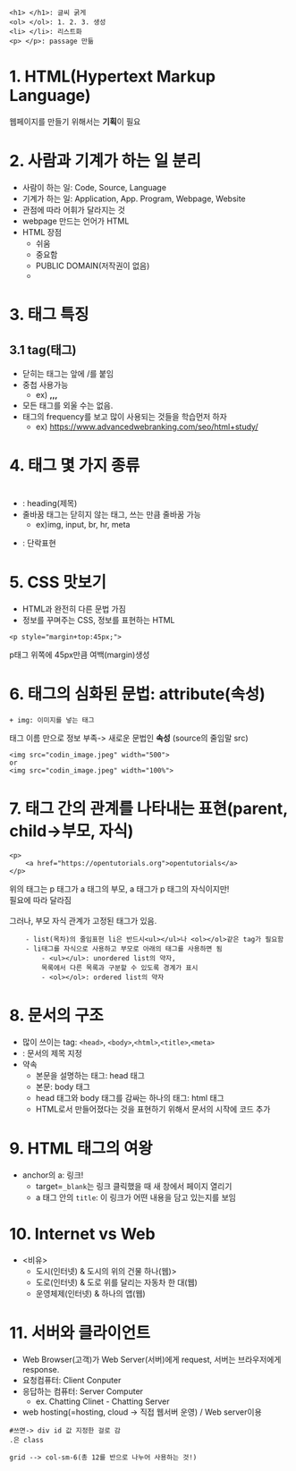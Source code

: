```
<h1> </h1>: 글씨 굵게
<ol> </ol>: 1. 2. 3. 생성
<li> </li>: 리스트화 
<p> </p>: passage 만듦
```

# 1. HTML(Hypertext Markup Language)
웹페이지를 만들기 위해서는 **기획**이 필요

# 2. 사람과 기계가 하는 일 분리
- 사람이 하는 일: Code, Source, Language
- 기계가 하는 일: Application, App. Program, Webpage, Website
- 관점에 따라 어휘가 달라지는 것
- webpage 만드는 언어가 HTML
- HTML 장점
	+ 쉬움
	+ 중요함
	+ PUBLIC DOMAIN(저작권이 없음)
	+ 
# 3. 태그 특징
## 3.1 tag(태그)
- 닫히는 태그는 앞에 /를 붙임
- 중첩 사용가능 
	+ ex) <strong>,<u>,</u>,</strong> 
- 모든 태그를 외울 수는 없음.
- 태그의 frequency를 보고 많이 사용되는 것들을 학습먼저 하자 <br>
	+ ex) https://www.advancedwebranking.com/seo/html+study/

# 4. 태그 몇 가지 종류
- <h1></h1>: heading(제목)
- 줄바꿈 태그는 닫히지 않는 태그, 쓰는 만큼 줄바꿈 가능
	+ ex)img, input, br, hr, meta
- <p></p>: 단락표현

 
 # 5. CSS 맛보기
+ HTML과 완전히 다른 문법 가짐
+ 정보를 꾸며주는 CSS, 정보를 표현하는 HTML
 ```
 <p style="margin+top:45px;"> 
 ```
 p태그 위쪽에 45px만큼 여백(margin)생성

 # 6. 태그의 심화된 문법: attribute(속성)
	+ img: 이미지를 넣는 태그
태그 이름 만으로 정보 부족-> 새로운 문법인 **속성**
(source의 줄임말 src)
```
<img src="codin_image.jpeg" width="500">
or
<img src="codin_image.jpeg" width="100%">
```

# 7. 태그 간의 관계를 나타내는 표현(parent, child->부모, 자식)
```
<p>
    <a href="https://opentutorials.org">opentutorials</a>
</p>
```
위의 태그는 p 태그가 a 태그의 부모, a 태그가 p 태그의 자식이지만! <br>
필요에 따라 달라짐 <br>
<br>
그러나, 부모 자식 관계가 고정된 태그가 있음.
```
	- list(목차)의 줄임표현 li은 반드시<ul></ul>나 <ol></ol>같은 tag가 필요함
	- li태그를 자식으로 사용하고 부모로 아래의 태그를 사용하면 됨
		- <ul></ul>: unordered list의 약자, 
		목록에서 다른 목록과 구분할 수 있도록 경계가 표시
		- <ol></ol>: ordered list의 약자
```
# 8. 문서의 구조
- 많이 쓰이는 tag: `<head>`, `<body>`,`<html>`,`<title>`,`<meta>`
- <title></title>: 문서의 제목 지정
- 약속
	+ 본문을 설명하는 태그: head 태그
	+ 본문: body 태그
	+ head 태그와 body 태그를 감싸는 하나의 태그: html 태그
	+ HTML로서 만들어졌다는 것을 표현하기 위해서 문서의 시작에 <!doctype html> 코드 추가

# 9. HTML  태그의 여왕
- anchor의 a: 링크!
	+ target=`_blank`는 링크 클릭했을 때 새 창에서 페이지 열리기
	+ a 태그 안의 `title`: 이 링크가 어떤 내용을 담고 있는지를 보임

# 10. Internet vs Web <br>
- <비유><br>
	+ 도시(인터넷) & 도시의 위의 건물 하나(웹)>
	+ 도로(인터넷) & 도로 위를 달리는 자동차 한 대(웹)
	+ 운영체제(인터넷) & 하나의 앱(웹)

# 11. 서버와 클라이언트
- Web Browser(고객)가 Web Server(서버)에게 request, 서버는 브라우저에게 response.
- 요청컴퓨터: Client Conputer
- 응답하는 컴퓨터: Server Computer
	+ ex. Chatting Clinet - Chatting Server
- web hosting(=hosting, cloud -> 직접 웹서버 운영) / Web server이용
```
#쓰면-> div id 값 지정한 걸로 감
.은 class

grid --> col-sm-6(총 12를 반으로 나누어 사용하는 것!)
```
